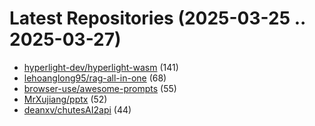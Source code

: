 # Latest Repositories (2025-03-25 .. 2025-03-27)

- [hyperlight-dev/hyperlight-wasm](https://github.com/hyperlight-dev/hyperlight-wasm) (141)
- [lehoanglong95/rag-all-in-one](https://github.com/lehoanglong95/rag-all-in-one) (68)
- [browser-use/awesome-prompts](https://github.com/browser-use/awesome-prompts) (55)
- [MrXujiang/pptx](https://github.com/MrXujiang/pptx) (52)
- [deanxv/chutesAI2api](https://github.com/deanxv/chutesAI2api) (44)
